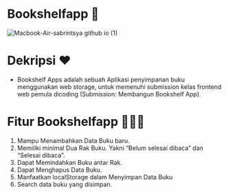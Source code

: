 # Bookshelfapp 📖
![Macbook-Air-sabrintsya github io (1)](https://github.com/user-attachments/assets/058f4029-0da7-40a9-bd8c-dd7fb3252324)

# Dekripsi ❤️
- Bookshelf Apps adalah sebuah Aplikasi penyimpanan buku menggunakan web storage, untuk memenuhi submission kelas frontend web pemula dicoding (Submission: Membangun Bookshelf App). 

# Fitur Bookshelfapp 👩‍💻📖
1. Mampu Menambahkan Data Buku baru.
2. Memiliki minimal Dua Rak Buku. Yakni “Belum selesai dibaca” dan “Selesai dibaca”.
3. Dapat Memindahkan Buku antar Rak.
4. Dapat Menghapus Data Buku.
5. Manfaatkan localStorage dalam Menyimpan Data Buku
6. Search data buku yang disimpan.
